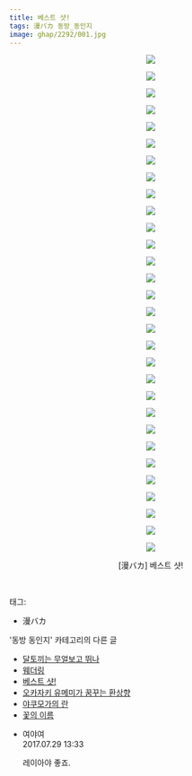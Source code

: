```yaml
---
title: 베스트 샷!
tags: 漫バカ 동방_동인지
image: ghap/2292/001.jpg
---
```

<div class="article">
<p style="text-align: center; clear: none; float: none;"><img src="{{ site.nasurl }}/ghap/2292/001.jpg"/></p>
<p style="text-align: center; clear: none; float: none;"><img src="{{ site.nasurl }}/ghap/2292/002.jpg"/></p>
<p style="text-align: center; clear: none; float: none;"><img src="{{ site.nasurl }}/ghap/2292/003.jpg"/></p>
<p style="text-align: center; clear: none; float: none;"><img src="{{ site.nasurl }}/ghap/2292/004.jpg"/></p>
<p style="text-align: center; clear: none; float: none;"><img src="{{ site.nasurl }}/ghap/2292/005.jpg"/></p>
<p style="text-align: center; clear: none; float: none;"><img src="{{ site.nasurl }}/ghap/2292/006.jpg"/></p>
<p style="text-align: center; clear: none; float: none;"><img src="{{ site.nasurl }}/ghap/2292/007.jpg"/></p>
<p style="text-align: center; clear: none; float: none;"><img src="{{ site.nasurl }}/ghap/2292/008.jpg"/></p>
<p style="text-align: center; clear: none; float: none;"><img src="{{ site.nasurl }}/ghap/2292/009.jpg"/></p>
<p style="text-align: center; clear: none; float: none;"><img src="{{ site.nasurl }}/ghap/2292/010.jpg"/></p>
<p style="text-align: center; clear: none; float: none;"><img src="{{ site.nasurl }}/ghap/2292/011.jpg"/></p>
<p style="text-align: center; clear: none; float: none;"><img src="{{ site.nasurl }}/ghap/2292/012.jpg"/></p>
<p style="text-align: center; clear: none; float: none;"><img src="{{ site.nasurl }}/ghap/2292/013.jpg"/></p>
<p style="text-align: center; clear: none; float: none;"><img src="{{ site.nasurl }}/ghap/2292/014.jpg"/></p>
<p style="text-align: center; clear: none; float: none;"><img src="{{ site.nasurl }}/ghap/2292/015.jpg"/></p>
<p style="text-align: center; clear: none; float: none;"><img src="{{ site.nasurl }}/ghap/2292/016.jpg"/></p>
<p style="text-align: center; clear: none; float: none;"><img src="{{ site.nasurl }}/ghap/2292/017.jpg"/></p>
<p style="text-align: center; clear: none; float: none;"><img src="{{ site.nasurl }}/ghap/2292/018.jpg"/></p>
<p style="text-align: center; clear: none; float: none;"><img src="{{ site.nasurl }}/ghap/2292/019.jpg"/></p>
<p style="text-align: center; clear: none; float: none;"><img src="{{ site.nasurl }}/ghap/2292/020.jpg"/></p>
<p style="text-align: center; clear: none; float: none;"><img src="{{ site.nasurl }}/ghap/2292/021.jpg"/></p>
<p style="text-align: center; clear: none; float: none;"><img src="{{ site.nasurl }}/ghap/2292/022.jpg"/></p>
<p style="text-align: center; clear: none; float: none;"><img src="{{ site.nasurl }}/ghap/2292/023.jpg"/></p>
<p style="text-align: center; clear: none; float: none;"><img src="{{ site.nasurl }}/ghap/2292/024.jpg"/></p>
<p style="text-align: center; clear: none; float: none;"><img src="{{ site.nasurl }}/ghap/2292/025.jpg"/></p>
<p style="text-align: center; clear: none; float: none;"><img src="{{ site.nasurl }}/ghap/2292/026.jpg"/></p>
<p style="text-align: center; clear: none; float: none;"><img src="{{ site.nasurl }}/ghap/2292/027.jpg"/></p>
<p style="text-align: center; clear: none; float: none;"><img src="{{ site.nasurl }}/ghap/2292/028.jpg"/></p>
<p style="text-align: center; clear: none; float: none;"><img src="{{ site.nasurl }}/ghap/2292/029.jpg"/></p>
<p style="text-align: center; clear: none; float: none;"><img src="{{ site.nasurl }}/ghap/2292/030.jpg"/></p>
<p style="text-align: center; clear: none; float: none;">[漫バカ] 베스트 샷!</p>
<p><br/></p>
</div><div class="tagTrail">
<p>태그: </p>
<ul>
<li>漫バカ</li>
</ul>
</div><div class="another">
<p>'동방 동인지' 카테고리의 다른 글</p>
<ul>
<li><a href="/2016-09-23-ghap_2294">달토끼는 무얼보고 뛰나</a></li>
<li><a href="/2016-09-23-ghap_2293">웨더링</a></li>
<li><a href="/2016-09-23-ghap_2292">베스트 샷!</a></li>
<li><a href="/2016-09-23-ghap_2291">오카자키 유메미가 꿈꾸는 환상향</a></li>
<li><a href="/2016-09-22-ghap_2289">야쿠모가의 란</a></li>
<li><a href="/2016-09-22-ghap_2288">꽃의 이름</a></li>
</ul>
</div><div class="cb_module cb_fluid">
<div class="cb_wrt cb_profile">
<div class="comment">
<ul>
<li class="cb_thumb_off" id="comment15047035">
<div class="cb_comment_area">
<div class="cb_info_area">
<div class="cb_section">
<span class="cb_nick_name">여야여</span>
</div>
<div class="cb_section">
<span class="cb_date">2017.07.29 13:33 </span>
</div>
</div>
<div class="cb_dsc_comment">
<p class="cb_dsc">
											레이아야 좋죠. 
										</p>
</div>
</div></li>
</ul>
</div>
</div><!-- commentList close -->
</div>